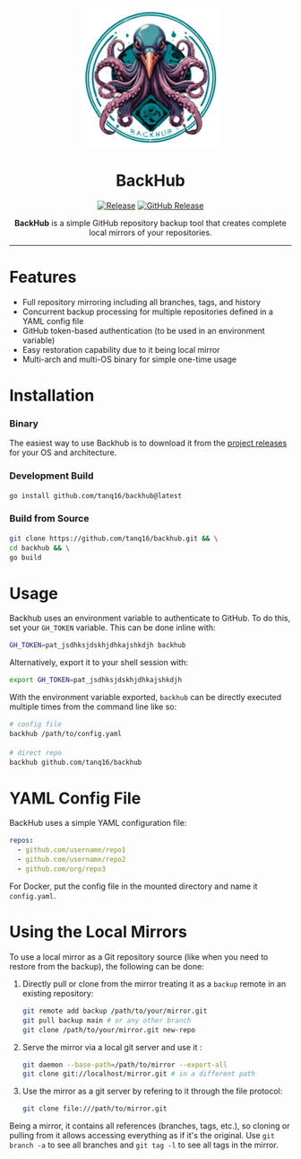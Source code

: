 <p align="center">
<img src=".github/assets/logo.png" alt="BackHub Logo" width="250" />
</p>
<h1 align="center">BackHub</h1>
<p align="center">
<a href="https://github.com/tanq16/backhub/actions/workflows/release.yml"><img src="https://github.com/tanq16/backhub/actions/workflows/release.yml/badge.svg" alt="Release"></a>&nbsp;<a href="https://github.com/Tanq16/backhub/releases"><img alt="GitHub Release" src="https://img.shields.io/github/v/release/tanq16/backhub"></a>
</p>

<p align="center">
<b>BackHub</b> is a simple GitHub repository backup tool that creates complete local mirrors of your repositories.
</p>

---

# Features

- Full repository mirroring including all branches, tags, and history
- Concurrent backup processing for multiple repositories defined in a YAML config file
- GitHub token-based authentication (to be used in an environment variable)
- Easy restoration capability due to it being local mirror
- Multi-arch and multi-OS binary for simple one-time usage

# Installation

### Binary

The easiest way to use Backhub is to download it from the [project releases](https://github.com/Tanq16/backhub/releases) for your OS and architecture.

### Development Build

```bash
go install github.com/tanq16/backhub@latest
```

### Build from Source

```bash
git clone https://github.com/tanq16/backhub.git && \
cd backhub && \
go build
```

# Usage

Backhub uses an environment variable to authenticate to GitHub. To do this, set your `GH_TOKEN` variable. This can be done inline with:

```bash
GH_TOKEN=pat_jsdhksjdskhjdhkajshkdjh backhub
```

Alternatively, export it to your shell session with:

```bash
export GH_TOKEN=pat_jsdhksjdskhjdhkajshkdjh
```

With the environment variable exported, `backhub` can be directly executed multiple times from the command line like so:

```bash
# config file
backhub /path/to/config.yaml

# direct repo
backhub github.com/tanq16/backhub
```

# YAML Config File

BackHub uses a simple YAML configuration file:

```yaml
repos:
  - github.com/username/repo1
  - github.com/username/repo2
  - github.com/org/repo3
```

For Docker, put the config file in the mounted directory and name it `config.yaml`.

# Using the Local Mirrors

To use a local mirror as a Git repository source (like when you need to restore from the backup), the following can be done:

1. Directly pull or clone from the mirror treating it as a `backup` remote in an existing repository:
    ```bash
    git remote add backup /path/to/your/mirror.git
    git pull backup main # or any other branch
    git clone /path/to/your/mirror.git new-repo
    ```
2. Serve the mirror via a local git server and use it :
    ```bash
    git daemon --base-path=/path/to/mirror --export-all
    git clone git://localhost/mirror.git # in a different path
    ```
3. Use the mirror as a git server by refering to it through the file protocol:
    ```bash
    git clone file:///path/to/mirror.git
    ```

Being a mirror, it contains all references (branches, tags, etc.), so cloning or pulling from it allows accessing everything as if it's the original. Use `git branch -a` to see all branches and `git tag -l` to see all tags in the mirror.
